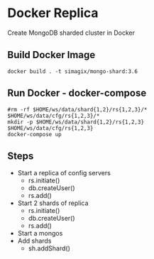 # Docker Replica
Create MongoDB sharded cluster in Docker

## Build Docker Image
```
docker build . -t simagix/mongo-shard:3.6
```

## Run Docker - docker-compose
```
#rm -rf $HOME/ws/data/shard{1,2}/rs{1,2,3}/* $HOME/ws/data/cfg/rs{1,2,3}/*
mkdir -p $HOME/ws/data/shard{1,2}/rs{1,2,3} $HOME/ws/data/cfg/rs{1,2,3}
docker-compose up
```

## Steps
- Start a replica of config servers
  - rs.initiate()
  - db.createUser()
  - rs.add() 
- Start 2 shards of replica
  - rs.initiate()
  - db.createUser()
  - rs.add() 
- Start a mongos
- Add shards
  - sh.addShard()

